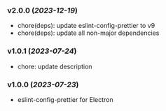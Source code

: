 ### v2.0.0 (_2023-12-19_)

- chore(deps): update eslint-config-prettier to v9
- chore(deps): update all non-major dependencies

### v1.0.1 (_2023-07-24_)

- chore: update description

### v1.0.0 (_2023-07-23_)

- eslint-config-prettier for Electron
